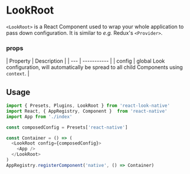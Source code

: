 # LookRoot

`<LookRoot>` is a React Component used to wrap your whole application to pass down configuration. It is similar to *e.g.* Redux's `<Provider>`.<br>


### props
| Property | Description |
| ---  | ----------- |
| config | global Look configuration, will automatically be spread to all child Components using `context`. |

## Usage
```javascript
import { Presets, Plugins, LookRoot } from 'react-look-native'
import React, { AppRegistry, Component }  from 'react-native'
import App from './index'

const composedConfig = Presets['react-native']

const Container = () => (
  <LookRoot config={composedConfig}>
    <App />
  </LookRoot>
)
AppRegistry.registerComponent('native', () => Container)
```
